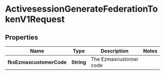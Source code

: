 

# ActivesessionGenerateFederationTokenV1Request

## Properties

Name | Type | Description | Notes
------------ | ------------- | ------------- | -------------
**fksEzmaxcustomerCode** | **String** | The Ezmaxcustomer code | 




